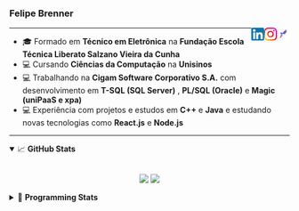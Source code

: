 <h3>Felipe Brenner</h3>

<a href="https://app.rocketseat.com.br/me/felipe-de-oliveira-brenner-conta-ignite" target="_blank" rel="nofollow"><img align="right" width="23rem" src="./assets/rocketseat.png" alt="Rocketseat: @felipe-de-oliveira-brenner-conta-ignite"/></a>
<a href="https://www.instagram.com/felipeobrenner/" target="_blank" rel="nofollow"><img align="right" width="23rem" src="./assets/instagram.png" alt="Instagram: @felipeobrenner"/></a>
<a href="https://www.linkedin.com/in/felipe-de-oliveira-brenner/" target="_blank" rel="nofollow"><img align="right" width="23rem" src="./assets/linkedin.png" alt="LinkedIn: @felipe-de-oliveira-brenner"/></a>

---

- 🎓 Formado em **Técnico em Eletrônica** na **Fundação Escola Técnica Liberato Salzano Vieira da Cunha**
- 💻 Cursando **Ciências da Computação** na **Unisinos**
- 💻 Trabalhando na **Cigam Software Corporativo S.A.** com desenvolvimento em **T-SQL (SQL Server)** , **PL/SQL (Oracle)** e **Magic (uniPaaS e xpa)**
- 💻 Experiência com projetos e estudos em **C++** e **Java** e estudando novas tecnologias como **React.js** e **Node.js**

---

<details open>
  <summary>📈 <b>GitHub Stats</b></summary>
  <br>
  <p align="center">
  <img src="https://github-readme-stats.vercel.app/api?username=felipebrenner&show_icons=true&theme=dark"/>
  <img src="https://github-readme-stats.vercel.app/api/top-langs/?username=felipebrenner&layout=compact&theme=dark">
  </p>

</details>

<details>
  <summary>🤖 <b>Programming Stats</b></summary>
  <br/>

  <!--START_SECTION:waka-->
**🐱 My Github Data** 

> 🏆 398 Contributions in the Year 2021
 > 
> 📦 108.9 kB Used in Github's Storage 
 > 
> 🚫 Not Opted to Hire
 > 
> 📜 17 Public Repositories 
 > 
> 🔑 2 Private Repositories  
 > 
**I'm a Night 🦉** 

```text
🌞 Morning    37 commits     ██░░░░░░░░░░░░░░░░░░░░░░░   8.43% 
🌆 Daytime    115 commits    ██████░░░░░░░░░░░░░░░░░░░   26.2% 
🌃 Evening    264 commits    ███████████████░░░░░░░░░░   60.14% 
🌙 Night      23 commits     █░░░░░░░░░░░░░░░░░░░░░░░░   5.24%

```
📅 **I'm Most Productive on Sunday** 

```text
Monday       71 commits     ████░░░░░░░░░░░░░░░░░░░░░   16.17% 
Tuesday      94 commits     █████░░░░░░░░░░░░░░░░░░░░   21.41% 
Wednesday    47 commits     ██░░░░░░░░░░░░░░░░░░░░░░░   10.71% 
Thursday     47 commits     ██░░░░░░░░░░░░░░░░░░░░░░░   10.71% 
Friday       25 commits     █░░░░░░░░░░░░░░░░░░░░░░░░   5.69% 
Saturday     58 commits     ███░░░░░░░░░░░░░░░░░░░░░░   13.21% 
Sunday       97 commits     █████░░░░░░░░░░░░░░░░░░░░   22.1%

```


📊 **This Week I Spent My Time On** 

```text
💬 Programming Languages: 
TypeScript               4 hrs 7 mins        ███████████████░░░░░░░░░░   59.84% 
Markdown                 1 hr 16 mins        ████░░░░░░░░░░░░░░░░░░░░░   18.35% 
JSON                     1 hr 3 mins         ███░░░░░░░░░░░░░░░░░░░░░░   15.31% 
JavaScript               14 mins             █░░░░░░░░░░░░░░░░░░░░░░░░   3.51% 
Other                    12 mins             ░░░░░░░░░░░░░░░░░░░░░░░░░   2.99%

🔥 Editors: 
VS Code                  6 hrs 54 mins       █████████████████████████   100.0%

🐱‍💻 Projects: 
ignite-reactjs-nextauth  4 hrs 37 mins       ████████████████░░░░░░░░░   66.88% 
www_CGFrontEnd           1 hr 8 mins         ████░░░░░░░░░░░░░░░░░░░░░   16.55% 
ignite-reactjs-auth-backe27 mins             █░░░░░░░░░░░░░░░░░░░░░░░░   6.73% 
ignite-reactjs-dashgo    19 mins             █░░░░░░░░░░░░░░░░░░░░░░░░   4.69% 
requests via VS          12 mins             ░░░░░░░░░░░░░░░░░░░░░░░░░   2.98%

💻 Operating System: 
Linux                    6 hrs 39 mins       ████████████████████████░   96.4% 
Windows                  14 mins             █░░░░░░░░░░░░░░░░░░░░░░░░   3.6%

```

**I Mostly Code in TypeScript** 

```text
TypeScript               7 repos             █████████░░░░░░░░░░░░░░░░   38.89% 
Java                     3 repos             ████░░░░░░░░░░░░░░░░░░░░░   16.67% 
CSS                      2 repos             ██░░░░░░░░░░░░░░░░░░░░░░░   11.11% 
Assembly                 1 repo              █░░░░░░░░░░░░░░░░░░░░░░░░   5.56% 
HTML                     1 repo              █░░░░░░░░░░░░░░░░░░░░░░░░   5.56%

```



 Last Updated on 25/07/2021
<!--END_SECTION:waka-->
</details>
